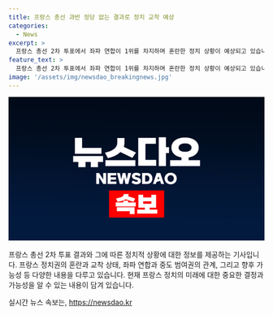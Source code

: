 ```yaml
---
title: 프랑스 총선 과반 정당 없는 결과로 정치 교착 예상
categories:
  - News
excerpt: >
  프랑스 총선 2차 투표에서 좌파 연합이 1위를 차지하며 혼란한 정치 상황이 예상되고 있습니다. 중도연합은 좌파 연합과의 협력을 거부하고, 마크롱 대통령은 정권 유지를 위해 극적인 반전이 필요합니다. 마크롱 대통령은 새 의회의 결정을 기다리고 있으며, NFP의 해체 가능성이 제기되고 있습니다. 정치권 바깥의 실무 정부가 생길 가능성도 있지만, 좌파 연합의 지지 여부는 불분명합니다. 프랑스 정치 문화가 합의와 타협이 드물다는 점이 이번 상황의 특징입니다.
feature_text: >
  프랑스 총선 2차 투표에서 좌파 연합이 1위를 차지하며 혼란한 정치 상황이 예상되고 있습니다. 중도연합은 좌파 연합과의 협력을 거부하고, 마크롱 대통령은 정권 유지를 위해 극적인 반전이 필요합니다. 마크롱 대통령은 새 의회의 결정을 기다리고 있으며, NFP의 해체 가능성이 제기되고 있습니다. 정치권 바깥의 실무 정부가 생길 가능성도 있지만, 좌파 연합의 지지 여부는 불분명합니다. 프랑스 정치 문화가 합의와 타협이 드물다는 점이 이번 상황의 특징입니다.
image: '/assets/img/newsdao_breakingnews.jpg'
---
```


<p><img src="/assets/img/newsdao_breakingnews.jpg" alt="bookingtag 속보" /></p>

<p>프랑스 총선 2차 투표 결과와 그에 따른 정치적 상황에 대한 정보를 제공하는 기사입니다. 프랑스 정치권의 혼란과 교착 상태, 좌파 연합과 중도 범여권의 관계, 그리고 향후 가능성 등 다양한 내용을 다루고 있습니다. 현재 프랑스 정치의 미래에 대한 중요한 결정과 가능성을 알 수 있는 내용이 담겨 있습니다.</p>
실시간 뉴스 속보는, <a href="https://newsdao.kr" rel="dofollow">https://newsdao.kr</a>


